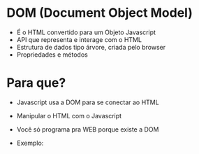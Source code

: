 # DOM (Document Object Model)

* É o HTML convertido para um Objeto Javascript
* API que representa e interage com o HTML
* Estrutura de dados tipo árvore, criada pelo browser
* Propriedades e métodos

# Para que?
* Javascript usa a DOM para se conectar ao HTML
* Manipular o HTML com o Javascript
* Você só programa pra WEB porque existe a DOM 

* Exemplo: